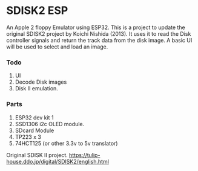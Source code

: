 # SDISK2 ESP

An Apple 2 floppy Emulator using ESP32.
This is a project to update the original SDISK2 project by Koichi Nishida (2013).
It uses it to read the Disk controller signals and return the track data from the disk image.
A basic UI will be used to select and load an image.

### Todo
1. UI
2. Decode Disk images
3. Disk II emulation.

### Parts
1. ESP32 dev kit 1
2. SSD1306 i2c OLED module.
3. SDcard Module
4. TP223 x 3
5. 74HCT125 (or other 3.3v to 5v translator)

Original SDISK II project.
https://tulip-house.ddo.jp/digital/SDISK2/english.html

